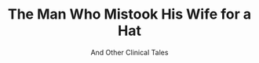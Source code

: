 ---
title: "The Man Who Mistook His Wife for a Hat"
slug: "the-man-who-mistook-his-wife-for-a-hat"
subtitle: "And Other Clinical Tales"
publisher: "Touchstone"
published: "1998"
asin: "0684853949"
authors: 
  - oliver-sacks
started: "2011-05-16"
start_year: "2011"
finished: "2011-05-16"
---